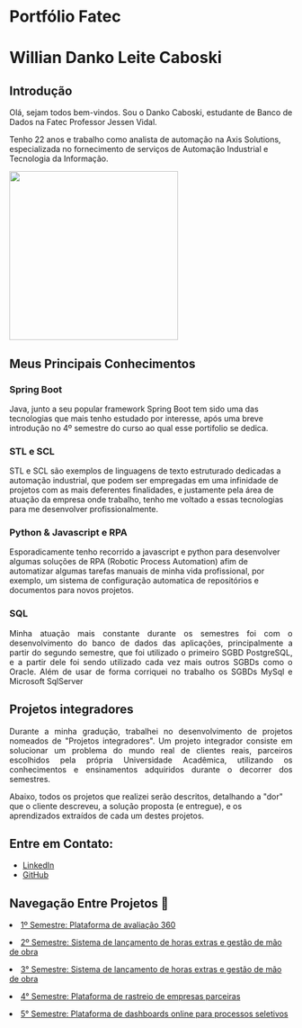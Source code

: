 # Portfólio Fatec

# Willian Danko Leite Caboski

## Introdução

Olá, sejam todos bem-vindos. Sou o Danko Caboski, estudante de Banco de Dados na Fatec Professor Jessen Vidal.

Tenho 22 anos e trabalho como analista de automação na Axis Solutions, especializada no fornecimento de serviços de Automação Industrial e Tecnologia da Informação. <br/>

<img src ="https://avatars.githubusercontent.com/u/109988937?s=400&u=e3bd18e94a397d8ec6c103dda81ad3084039156a&v=4" width="300"/>



## Meus Principais Conhecimentos

### Spring Boot 
Java, junto a seu popular framework Spring Boot tem sido uma das tecnologias que mais tenho estudado por interesse, após uma breve introdução no 4º semestre do curso ao qual esse portifolio se dedica.

### STL e SCL
STL e SCL são exemplos de linguagens de texto estruturado dedicadas a automação industrial, que podem ser empregadas em uma infinidade de projetos com as mais deferentes finalidades, e justamente pela área de atuação da empresa onde trabalho, tenho me voltado a essas tecnologias para me desenvolver profissionalmente.

### Python & Javascript e RPA
Esporadicamente tenho recorrido a javascript e python para desenvolver algumas soluções de RPA (Robotic Process Automation) afim de automatizar algumas tarefas manuais de minha vida profissional, por exemplo, um sistema de configuração automatica de repositórios e documentos para novos projetos.

### SQL
<p style="text-align: justify;">
Minha atuação mais constante durante os semestres foi com o desenvolvimento do banco de dados das aplicações, principalmente a partir do segundo semestre, que foi utilizado o primeiro SGBD PostgreSQL, e a partir dele foi sendo utilizado cada vez mais outros SGBDs como o Oracle. Além de usar de forma corriquei no trabalho os SGBDs MySql e Microsoft SqlServer</p>

## Projetos integradores

<p style="text-align: justify;">
Durante a minha gradução, trabalhei no desenvolvimento de projetos nomeados de "Projetos integradores". Um projeto integrador consiste em solucionar um problema do mundo real de clientes reais, parceiros escolhidos pela própria Universidade Acadêmica, utilizando os conhecimentos e ensinamentos adquiridos durante o decorrer dos semestres.

Abaixo, todos os projetos que realizei serão descritos, detalhando a "dor" que o cliente descreveu, a solução proposta (e entregue), e os aprendizados extraídos de cada um destes projetos.
</p>

## Entre em Contato:

- [LinkedIn](https://www.linkedin.com/in/willian-caboski/)
- [GitHub](https://github.com/DankoCaboski)

## Navegação Entre Projetos :link:
 
<p align="justify" style="font-family:roboto;"><li><a href="https://github.com/DankoCaboski/API-BD1"> 1º Semestre: Plataforma de avaliação 360</a></li></p>
<p align="justify" style="font-family:roboto;"><li><a href="https://github.com/DankoCaboski/API-BD2"> 2º Semestre: Sistema de lançamento de horas extras e gestão de mão de obra</a></li></p>
<p align="justify" style="font-family:roboto;"><li><a href="https://github.com/DankoCaboski/API-BD3"> 3° Semestre: Sistema de lançamento de horas extras e gestão de mão de obra</a></li></p>
<p align="justify" style="font-family:roboto;"><li><a href="https://github.com/DankoCaboski/API-BD4"> 4° Semestre: Plataforma de rastreio de empresas parceiras</a></li></p>
<p align="justify" style="font-family:roboto;"><li><a href="https://github.com/DankoCaboski/API-BD5"> 5° Semestre: Plataforma de dashboards online para processos seletivos</a></li></p>
